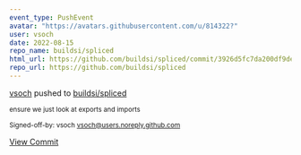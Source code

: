 ```yaml
---
event_type: PushEvent
avatar: "https://avatars.githubusercontent.com/u/814322?"
user: vsoch
date: 2022-08-15
repo_name: buildsi/spliced
html_url: https://github.com/buildsi/spliced/commit/3926d5fc7da200df9de79952899899aca8898686
repo_url: https://github.com/buildsi/spliced
---
```


<a href='https://github.com/vsoch' target='_blank'>vsoch</a> pushed to <a href='https://github.com/buildsi/spliced' target='_blank'>buildsi/spliced</a>

<small>ensure we just look at exports and imports

Signed-off-by: vsoch <vsoch@users.noreply.github.com></small>

<a href='https://github.com/buildsi/spliced/commit/3926d5fc7da200df9de79952899899aca8898686' target='_blank'>View Commit</a>